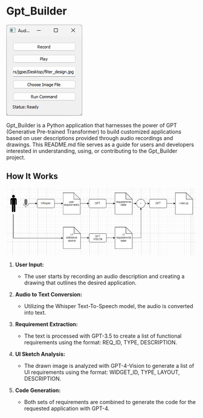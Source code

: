 # Gpt_Builder

![Gpt_Builder](doc/gpt_builder.jpg)

Gpt_Builder is a Python application that harnesses the power of GPT (Generative Pre-trained Transformer) to build customized applications based on user descriptions provided through audio recordings and drawings. This README.md file serves as a guide for users and developers interested in understanding, using, or contributing to the Gpt_Builder project.

## How It Works

![Gpt_Builder Workflow](doc/diagram.jpg)

1. **User Input:**
   - The user starts by recording an audio description and creating a drawing that outlines the desired application.

2. **Audio to Text Conversion:**
   - Utilizing the Whisper Text-To-Speech model, the audio is converted into text.

3. **Requirement Extraction:**
   - The text is processed with GPT-3.5 to create a list of functional requirements using the format: REQ_ID, TYPE, DESCRIPTION.

4. **UI Sketch Analysis:**
   - The drawn image is analyzed with GPT-4-Vision to generate a list of UI requirements using the format: WIDGET_ID, TYPE, LAYOUT, DESCRIPTION.

5. **Code Generation:**
   - Both sets of requirements are combined to generate the code for the requested application with GPT-4.

